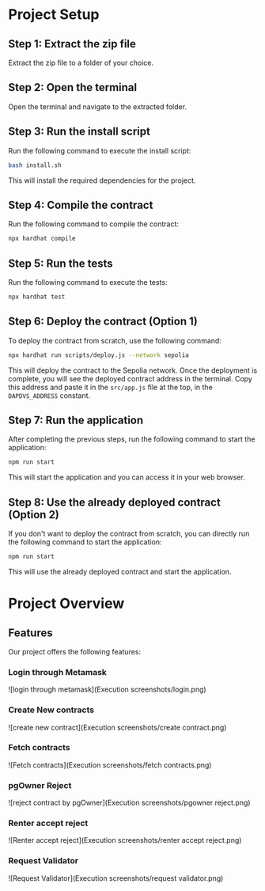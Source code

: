 # Project Setup

## Step 1: Extract the zip file
Extract the zip file to a folder of your choice.

## Step 2: Open the terminal
Open the terminal and navigate to the extracted folder.

## Step 3: Run the install script
Run the following command to execute the install script:

```bash
bash install.sh
```

This will install the required dependencies for the project.

## Step 4: Compile the contract
Run the following command to compile the contract:

```bash
npx hardhat compile
```

## Step 5: Run the tests
Run the following command to execute the tests:

```bash
npx hardhat test
```

## Step 6: Deploy the contract (Option 1)
To deploy the contract from scratch, use the following command:

```bash
npx hardhat run scripts/deploy.js --network sepolia
```

This will deploy the contract to the Sepolia network. Once the deployment is complete, you will see the deployed contract address in the terminal. Copy this address and paste it in the `src/app.js` file at the top, in the `DAPDVS_ADDRESS` constant.

## Step 7: Run the application
After completing the previous steps, run the following command to start the application:

```bash
npm run start
```

This will start the application and you can access it in your web browser.

## Step 8: Use the already deployed contract (Option 2)
If you don't want to deploy the contract from scratch, you can directly run the following command to start the application:

```bash
npm run start
```

This will use the already deployed contract and start the application.

# Project Overview

## Features

Our project offers the following features:

### Login through Metamask

![login through metamask](Execution screenshots/login.png)

### Create New contracts

![create new contract](Execution screenshots/create contract.png)

### Fetch contracts

![Fetch contracts](Execution screenshots/fetch contracts.png)

### pgOwner Reject

![reject contract by pgOwner](Execution screenshots/pgowner reject.png)

### Renter accept reject

![Renter accept reject](Execution screenshots/renter accept reject.png)

### Request Validator

![Request Validator](Execution screenshots/request validator.png)

